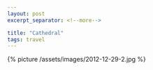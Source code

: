 ```yaml
---
layout: post
excerpt_separator: <!--more-->

title: "Cathedral"
tags: travel
---
```


{% picture /assets/images/2012-12-29-2.jpg %}
<!--more-->